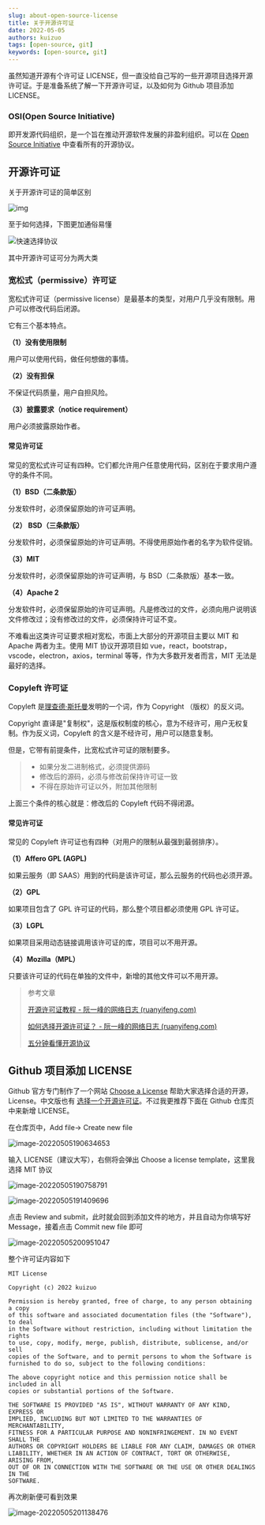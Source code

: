 ```yaml
---
slug: about-open-source-license
title: 关于开源许可证
date: 2022-05-05
authors: kuizuo
tags: [open-source, git]
keywords: [open-source, git]
---
```


虽然知道开源有个许可证 LICENSE，但一直没给自己写的一些开源项目选择开源许可证。于是准备系统了解一下开源许可证，以及如何为 Github 项目添加 LICENSE。

<!-- truncate -->

### OSI(Open Source Initiative)

即开发源代码组织，是一个旨在推动开源软件发展的非盈利组织。可以在 [Open Source Initiative](https://opensource.org/licenses/alphabetical) 中查看所有的开源协议。

## 开源许可证

关于开源许可证的简单区别

![img](https://www.ruanyifeng.com/blogimg/asset/201105/bg2011050101.png)

至于如何选择，下图更加通俗易懂

![快速选择协议](https://img.mongorolls.cn/2019-04-29-072557.png)

其中开源许可证可分为两大类

### 宽松式（permissive）许可证

宽松式许可证（permissive license）是最基本的类型，对用户几乎没有限制。用户可以修改代码后闭源。

它有三个基本特点。

**（1）没有使用限制**

用户可以使用代码，做任何想做的事情。

**（2）没有担保**

不保证代码质量，用户自担风险。

**（3）披露要求（notice requirement）**

用户必须披露原始作者。

#### 常见许可证

常见的宽松式许可证有四种。它们都允许用户任意使用代码，区别在于要求用户遵守的条件不同。

**（1）BSD（二条款版）**

分发软件时，必须保留原始的许可证声明。

**（2） BSD（三条款版）**

分发软件时，必须保留原始的许可证声明。不得使用原始作者的名字为软件促销。

**（3）MIT**

分发软件时，必须保留原始的许可证声明，与 BSD（二条款版）基本一致。

**（4）Apache 2**

分发软件时，必须保留原始的许可证声明。凡是修改过的文件，必须向用户说明该文件修改过；没有修改过的文件，必须保持许可证不变。

不难看出这类许可证要求相对宽松，市面上大部分的开源项目主要以 MIT 和 Apache 两者为主。使用 MIT 协议开源项目如 vue，react，bootstrap，vscode，electron，axios，terminal 等等，作为大多数开发者而言，MIT 无法是最好的选择。

### Copyleft 许可证

Copyleft 是[理查德·斯托曼](https://www.ruanyifeng.com/blog/2005/03/post_112.html)发明的一个词，作为 Copyright （版权）的反义词。

Copyright 直译是"复制权"，这是版权制度的核心，意为不经许可，用户无权复制。作为反义词，Copyleft 的含义是不经许可，用户可以随意复制。

但是，它带有前提条件，比宽松式许可证的限制要多。

> - 如果分发二进制格式，必须提供源码
> - 修改后的源码，必须与修改前保持许可证一致
> - 不得在原始许可证以外，附加其他限制

上面三个条件的核心就是：修改后的 Copyleft 代码不得闭源。

#### 常见许可证

常见的 Copyleft 许可证也有四种（对用户的限制从最强到最弱排序）。

**（1）Affero GPL (AGPL)**

如果云服务（即 SAAS）用到的代码是该许可证，那么云服务的代码也必须开源。

**（2）GPL**

如果项目包含了 GPL 许可证的代码，那么整个项目都必须使用 GPL 许可证。

**（3）LGPL**

如果项目采用动态链接调用该许可证的库，项目可以不用开源。

**（4）Mozilla（MPL）**

只要该许可证的代码在单独的文件中，新增的其他文件可以不用开源。

> 参考文章
>
> [开源许可证教程 - 阮一峰的网络日志 (ruanyifeng.com)](https://www.ruanyifeng.com/blog/2017/10/open-source-license-tutorial.html)
>
> [如何选择开源许可证？ - 阮一峰的网络日志 (ruanyifeng.com)](https://www.ruanyifeng.com/blog/2011/05/how_to_choose_free_software_licenses.html)
>
> [五分钟看懂开源协议](https://juejin.cn/post/6844903925863153672)

## Github 项目添加 LICENSE

Github 官方专门制作了一个网站 [Choose a License](https://choosealicense.com/) 帮助大家选择合适的开源，License。中文版也有 [选择一个开源许可证](https://choosealicense.rustwiki.org/)。不过我更推荐下面在 Github 仓库页中来新增 LICENSE。

在仓库页中，Add file-> Create new file

![image-20220505190634653](https://img.mongorolls.cn/image-20220505190634653.png)

输入 LICENSE（建议大写），右侧将会弹出 Choose a license template，这里我选择 MIT 协议

![image-20220505190758791](https://img.mongorolls.cn/image-20220505190758791.png)

![image-20220505191409696](https://img.mongorolls.cn/image-20220505191409696.png)

点击 Review and submit，此时就会回到添加文件的地方，并且自动为你填写好 Message，接着点击 Commit new file 即可

![image-20220505200951047](https://img.mongorolls.cn/image-20220505200951047.png)

整个许可证内容如下

```
MIT License

Copyright (c) 2022 kuizuo

Permission is hereby granted, free of charge, to any person obtaining a copy
of this software and associated documentation files (the "Software"), to deal
in the Software without restriction, including without limitation the rights
to use, copy, modify, merge, publish, distribute, sublicense, and/or sell
copies of the Software, and to permit persons to whom the Software is
furnished to do so, subject to the following conditions:

The above copyright notice and this permission notice shall be included in all
copies or substantial portions of the Software.

THE SOFTWARE IS PROVIDED "AS IS", WITHOUT WARRANTY OF ANY KIND, EXPRESS OR
IMPLIED, INCLUDING BUT NOT LIMITED TO THE WARRANTIES OF MERCHANTABILITY,
FITNESS FOR A PARTICULAR PURPOSE AND NONINFRINGEMENT. IN NO EVENT SHALL THE
AUTHORS OR COPYRIGHT HOLDERS BE LIABLE FOR ANY CLAIM, DAMAGES OR OTHER
LIABILITY, WHETHER IN AN ACTION OF CONTRACT, TORT OR OTHERWISE, ARISING FROM,
OUT OF OR IN CONNECTION WITH THE SOFTWARE OR THE USE OR OTHER DEALINGS IN THE
SOFTWARE.
```

再次刷新便可看到效果

![image-20220505201138476](https://img.mongorolls.cn/image-20220505201138476.png)
